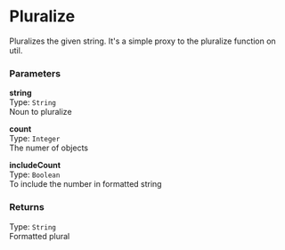 
Pluralize
===
Pluralizes the given string. It's a simple proxy to the pluralize function on util.  
  
  
### Parameters
**string**  
Type: `String`  
Noun to pluralize  
  
**count**  
Type: `Integer`  
The numer of objects  
  
**includeCount**  
Type: `Boolean`  
To include the number in formatted string  
  

### Returns
Type: `String`  
Formatted plural  
  

